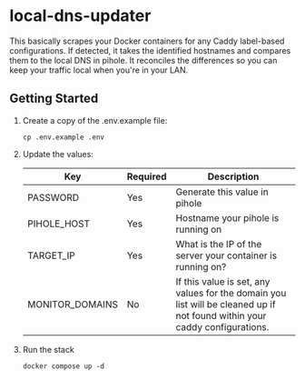 # local-dns-updater

This basically scrapes your Docker containers for any Caddy label-based configurations. If detected, it takes the identified hostnames and compares them to the local DNS in pihole. It reconciles the differences so you can keep your traffic local when you're in your LAN.

## Getting Started

1. Create a copy of the .env.example file:
    ```
    cp .env.example .env
    ```

1. Update the values:

    | Key | Required | Description |
    | --- | -------- | ----------- | 
    | PASSWORD | Yes | Generate this value in pihole |
    | PIHOLE_HOST | Yes | Hostname your pihole is running on |
    | TARGET_IP | Yes | What is the IP of the server your container is running on? |
    | MONITOR_DOMAINS | No | If this value is set, any values for the domain you list will be cleaned up if not found within your caddy configurations. |

1. Run the stack

    ```
    docker compose up -d
    ```